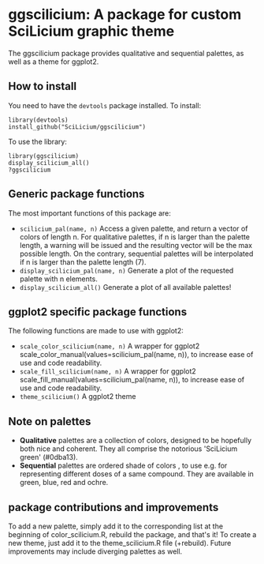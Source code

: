 # ggscilicium: A package for custom SciLicium graphic theme

The ggscilicium package provides qualitative and sequential palettes, as well as a theme for ggplot2.

## How to install
You need to have the `devtools` package installed. To install:
```
library(devtools)
install_github("SciLicium/ggscilicium")
```
To use the library:
```
library(ggscilicium)
display_scilicium_all()
?ggscilicium
```

## Generic package functions

The most important functions of this package are:
* `scilicium_pal(name, n)` Access a given palette, and return a vector of colors of length n. For qualitative palettes, if n is larger than the palette length, a warning will be issued and the resulting vector will be the max possible length. On the contrary, sequential palettes will be interpolated if n is larger than the palette length (7).
* `display_scilicium_pal(name, n)` Generate a plot of the requested palette with n elements.
* `display_scilicium_all()` Generate a plot of all available palettes!

## ggplot2 specific package functions

The following functions are made to use with ggplot2:
* `scale_color_scilicium(name, n)` A wrapper for ggplot2 scale_color_manual(values=scilicium_pal(name, n)), to increase ease of use and code readability.
* `scale_fill_scilicium(name, n)` A wrapper for ggplot2 scale_fill_manual(values=scilicium_pal(name, n)), to increase ease of use and code readability.
* `theme_scilicium()` A ggplot2 theme

## Note on palettes
* **Qualitative** palettes are a collection of colors, designed to be hopefully both nice and coherent. They all comprise the notorious 'SciLicium green' (#0dba13).
* **Sequential** palettes are ordered shade of colors , to use e.g. for representing different doses of a same compound. They are available in green, blue, red and ochre.

## package contributions and improvements
To add a new palette, simply add it to the corresponding list at the beginning of color_scilicium.R, rebuild the package, and that's it!
To create a new theme, just add it to the theme_scilicium.R file (+rebuild).
Future improvements may include diverging palettes as well.
